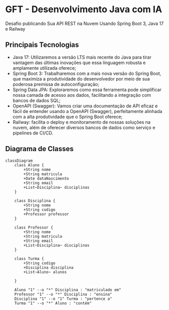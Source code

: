 # GFT - Desenvolvimento Java com IA
Desafio publicando Sua API REST na Nuvem Usando Spring Boot 3, Java 17 e Railway

## Principais Tecnologias
- Java 17: Utilizaremos a versão LTS mais recente do Java para tirar vantagem das últimas inovações que essa linguagem robusta e amplamente utilizada oferece;
- Spring Boot 3: Trabalharemos com a mais nova versão do Spring Boot, que maximiza a produtividade do desenvolvedor por meio de sua poderosa premissa de autoconfiguração;
- Spring Data JPA: Exploraremos como essa ferramenta pode simplificar nossa camada de acesso aos dados, facilitando a integração com bancos de dados SQL;
- OpenAPI (Swagger): Vamos criar uma documentação de API eficaz e fácil de entender usando a OpenAPI (Swagger), perfeitamente alinhada com a alta produtividade que o Spring Boot oferece;
- Railway: facilita o deploy e monitoramento de nossas soluções na nuvem, além de oferecer diversos bancos de dados como serviço e pipelines de CI/CD.

## Diagrama de Classes

```mermaid
classDiagram
    class Aluno {
        +String nome
        +String matricula
        +Date dataNascimento
        +String email
        +List~Disciplina~ disciplinas
    }

    class Disciplina {
        +String nome
        +String codigo
        +Professor professor
    }

    class Professor {
        +String nome
        +String matricula
        +String email
        +List~Disciplina~ disciplinas
    }

    class Turma {
        +String codigo
        +Disciplina disciplina
        +List~Aluno~ alunos

    }

    Aluno "1" --o "*" Disciplina : "matriculado em"
    Professor "1" --o "*" Disciplina : "ensina"
    Disciplina "1" --o "1" Turma : "pertence a"
    Turma "1" --o "*" Aluno : "contém"
```

